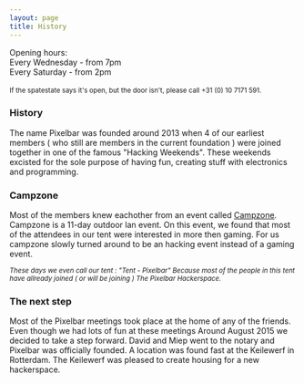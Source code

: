 ```yaml
---
layout: page
title: History
---
```


<p class="message">
  Opening hours: <br /> Every Wednesday - from 7pm <br /> Every Saturday - from 2pm <br /><br /><small>If the spatestate says it's open, but the door isn't, please call +31 (0) 10 7171 591.</small>
</p>

### History

The name Pixelbar was founded around 2013 when 4 of our earliest members ( who still are members in the current foundation ) were joined together in one of the famous "Hacking Weekends". These weekends excisted for the sole purpose of having fun, creating stuff with electronics and programming.

### Campzone

Most of the members knew eachother from an event called <a href="http://www.campzone.nl">Campzone</a>. Campzone is a 11-day outdoor lan event. On this event, we found that most of the attendees in our tent were interested in more then gaming. For us campzone slowly turned around to be an hacking event instead of a gaming event. 

<i><sup>These days we even call our tent : "Tent - Pixelbar" Because most of the people in this tent have allready joined ( or will be joining ) The Pixelbar Hackerspace.</sup></i>

### The next step

Most of the Pixelbar meetings took place at the home of any of the friends. Even though we had lots of fun at these meetings Around August 2015 we decided to take a step forward. David and Miep went to the notary and Pixelbar was officially founded. A location was found fast at the Keilewerf in Rotterdam. The Keilewerf was pleased to create housing for a new hackerspace.
